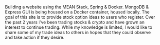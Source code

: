 Building a website using the MEAN Stack, Spring & Docker.
MongoDB & Express GUI is being housed on a Docker container, housed locally.
The goal of this site is to provide stock option ideas to users who register.
Over the past 2 years I've been trading stocks & crypto and have grown an interest
to continue trading. While my knowledge is limited, I would like to share some of
my trade ideas to others in hopes that they could observe and take action if
they desire.